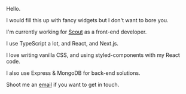 Hello.

I would fill this up with fancy widgets but I don't want to bore you.

I'm currently working for [Scout](https://github.com/scoutapp-ai) as a front-end developer.

I use TypeScript a lot, and React, and Next.js.

I love writing vanilla CSS, and using styled-components with my React code.

I also use Express & MongoDB for back-end solutions.

Shoot me an [email](mailto:guillermo.delmolino@gmail.com) if you want to get in touch.

